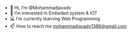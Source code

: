 - 👋 Hi, I’m @Mohammadjavadv
- 👀 I’m interested in Embeded system & IOT
- 💻 I’m currently learning Web Programming
- 📫 How to reach me mohammadjavadv1386@gmail.com

<!---
Mohammadjavadv/Mohammadjavadv is a ✨ special ✨ repository because its `README.md` (this file) appears on your GitHub profile.
You can click the Preview link to take a look at your changes.
--->
